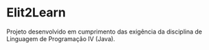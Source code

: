 # Elit2Learn

Projeto desenvolvido em cumprimento das exigência da disciplina de Linguagem de Programação IV (Java).
